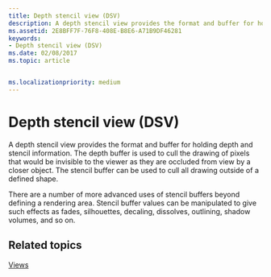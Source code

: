 ```yaml
---
title: Depth stencil view (DSV)
description: A depth stencil view provides the format and buffer for holding depth and stencil information.
ms.assetid: 2E8BFF7F-76F8-408E-B8E6-A71B9DF46281
keywords:
- Depth stencil view (DSV)
ms.date: 02/08/2017
ms.topic: article


ms.localizationpriority: medium
---
```

# Depth stencil view (DSV)


A depth stencil view provides the format and buffer for holding depth and stencil information. The depth buffer is used to cull the drawing of pixels that would be invisible to the viewer as they are occluded from view by a closer object. The stencil buffer can be used to cull all drawing outside of a defined shape.

There are a number of more advanced uses of stencil buffers beyond defining a rendering area. Stencil buffer values can be manipulated to give such effects as fades, silhouettes, decaling, dissolves, outlining, shadow volumes, and so on.

## <span id="related-topics"></span>Related topics


[Views](views.md)

 

 




